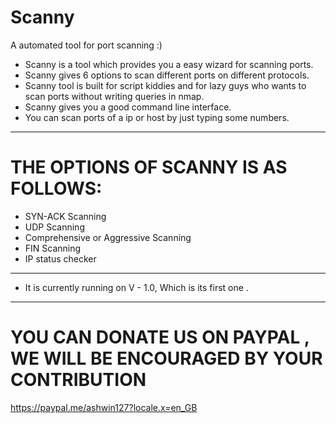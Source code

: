 # Scanny
A automated tool for port scanning :)

 * Scanny is a tool which provides you a easy wizard for scanning ports.
 * Scanny gives 6 options to scan different ports on different protocols.
 * Scanny tool is built for script kiddies and for lazy guys who wants to scan ports without writing queries in nmap.
 * Scanny gives you a good command line interface.
 * You can scan ports of a ip or host by just typing some numbers.
  
 ---------------------------------------------------------------------------------------------------------------------------------------
 
 # THE OPTIONS OF SCANNY IS AS FOLLOWS:
 
 * SYN-ACK Scanning
 * UDP Scanning
 * Comprehensive or Aggressive Scanning
 * FIN Scanning
 * IP status checker
 
 ---------------------------------------------------------------------------------------------------------------------------------------
 
 * It is currently running on V - 1.0, Which is its first one .
 --------------------------------------------------------------------------------------------------------------------------------------
 
 # YOU CAN DONATE US ON PAYPAL , WE WILL BE ENCOURAGED BY YOUR CONTRIBUTION
 https://paypal.me/ashwin127?locale.x=en_GB
